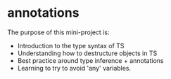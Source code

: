 # annotations

The purpose of this mini-project is:
- Introduction to the type syntax of TS
- Understanding how to destructure objects in TS
- Best practice around type inference + annotations
- Learning to try to avoid 'any' variables.